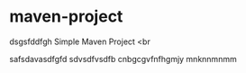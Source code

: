 # maven-project
dsgsfddfgh
Simple Maven Project
<br

safsdavasdfgfd
sdvsdfvsdfb
cnbgcgvfnfhgmjy
mnknnmnmm

